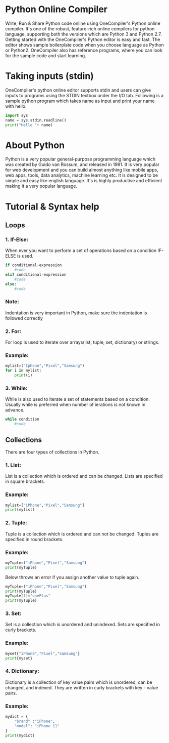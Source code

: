 # Python Online Compiler

Write, Run & Share Python code online using OneCompiler's Python online compiler. It's one of the robust, feature-rich online compilers for python language, supporting both the versions which are Python 3 and Python 2.7. Getting started with the OneCompiler's Python editor is easy and fast. The editor shows sample boilerplate code when you choose language as Python or Python2. OneCompiler also has reference programs, where you can look for the sample code and start learning.

# Taking inputs (stdin)
OneCompiler's python online editor supports stdin and users can give inputs to programs using the STDIN textbox under the I/O tab. Following is a sample python program which takes name as input and print your name with hello.

```py
import sys
name = sys.stdin.readline()
print("Hello "+ name)
```

# About Python

Python is a very popular general-purpose programming language which was created by Guido van Rossum, and released in 1991. It is very popular for web development and you can build almost anything like mobile apps, web apps, tools, data analytics, machine learning etc. It is designed to be simple and easy like english language. It's is highly productive and efficient making it a very popular language. 

# Tutorial & Syntax help 

## Loops

### 1. If-Else:

When ever you want to perform a set of operations based on a condition IF-ELSE is used.

```py
if conditional-expression
    #code
elif conditional-expression
    #code
else:
    #code
```

### Note:
Indentation is very important in Python, make sure the indentation is followed correctly 

### 2. For:

For loop is used to iterate over arrays(list, tuple, set, dictionary) or strings.

### Example:
```py
mylist=("Iphone","Pixel","Samsung")
for i in mylist:
    print(i)
```

### 3. While:

While is also used to iterate a set of statements based on a condition. Usually while is preferred when number of ierations is not known in advance.

```py
while condition  
    #code 
```


## Collections

There are four types of collections in Python.

### 1. List:
List is a collection which is ordered and can be changed. Lists are specified in square brackets.

### Example:
```py
mylist=["iPhone","Pixel","Samsung"]
print(mylist)
```

### 2. Tuple:
Tuple is a collection which is ordered and can not be changed. Tuples are specified in round brackets.

### Example:
```py
myTuple=("iPhone","Pixel","Samsung")
print(myTuple)
```
Below throws an error if you assign another value to tuple again.
```py
myTuple=("iPhone","Pixel","Samsung")
print(myTuple)
myTuple[1]="onePlus"
print(myTuple)
```

### 3. Set:
Set is a collection which is unordered and unindexed. Sets are specified in curly brackets.

### Example:
```py
myset{"iPhone","Pixel","Samsung"}
print{myset}
```

### 4. Dictionary:

Dictionary is a collection of key value pairs which is unordered, can be changed, and indexed. They are written in curly brackets with key - value pairs. 

### Example:
```py
mydict = {
    "brand" :"iPhone",
    "model": "iPhone 11"
}
print(mydict)
```
